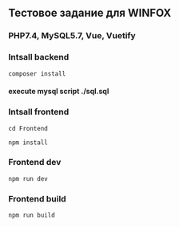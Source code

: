 ## Тестовое задание для WINFOX
### PHP7.4, MySQL5.7, Vue, Vuetify

### Intsall backend
`composer install`
#### execute mysql script ./sql.sql

### Intsall frontend
`cd Frontend`

`npm install`

### Frontend dev
`npm run dev`

### Frontend build
`npm run build`